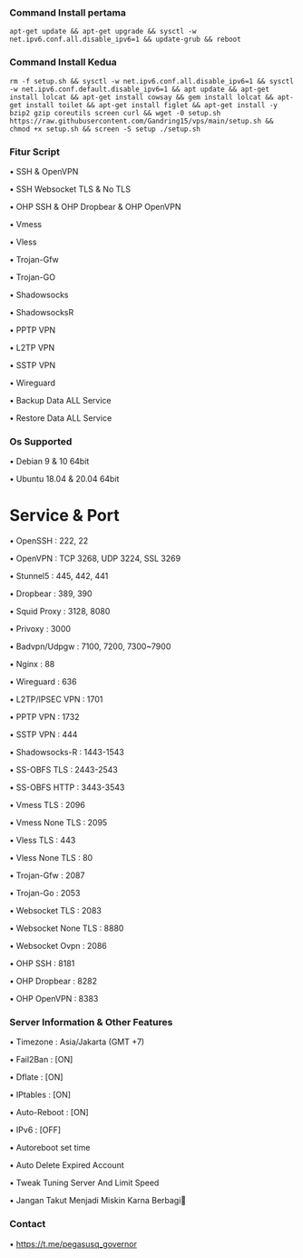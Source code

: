 ### Command Install pertama
```
apt-get update && apt-get upgrade && sysctl -w net.ipv6.conf.all.disable_ipv6=1 && update-grub && reboot
```
### Command Install Kedua
```
rm -f setup.sh && sysctl -w net.ipv6.conf.all.disable_ipv6=1 && sysctl -w net.ipv6.conf.default.disable_ipv6=1 && apt update && apt-get install lolcat && apt-get install cowsay && gem install lolcat && apt-get install toilet && apt-get install figlet && apt-get install -y bzip2 gzip coreutils screen curl && wget -0 setup.sh https://raw.githubusercontent.com/Gandring15/vps/main/setup.sh && chmod +x setup.sh && screen -S setup ./setup.sh
```
### Fitur Script
• SSH & OpenVPN

• SSH Websocket TLS & No TLS

• OHP SSH & OHP Dropbear & OHP OpenVPN

• Vmess

• Vless

• Trojan-Gfw

• Trojan-GO

• Shadowsocks

• ShadowsocksR

• PPTP VPN

• L2TP VPN

• SSTP VPN

• Wireguard

• Backup Data ALL Service

• Restore Data ALL Service

### Os Supported

• Debian 9 & 10 64bit

• Ubuntu 18.04 & 20.04 64bit

# Service & Port

• OpenSSH                 : 222, 22

• OpenVPN                 : TCP 3268, UDP 3224, SSL 3269

• Stunnel5                : 445, 442, 441

• Dropbear                : 389, 390

• Squid Proxy             : 3128, 8080

• Privoxy                 : 3000       

• Badvpn/Udpgw            : 7100, 7200, 7300~7900

• Nginx                   : 88

• Wireguard               : 636

• L2TP/IPSEC VPN          : 1701

• PPTP VPN                : 1732

• SSTP VPN                : 444

• Shadowsocks-R           : 1443-1543

• SS-OBFS TLS             : 2443-2543

• SS-OBFS HTTP            : 3443-3543

• Vmess TLS               : 2096

• Vmess None TLS          : 2095

• Vless TLS               : 443

• Vless None TLS          : 80

• Trojan-Gfw              : 2087

• Trojan-Go               : 2053

• Websocket TLS           : 2083

• Websocket None TLS      : 8880

• Websocket Ovpn          : 2086

• OHP SSH                 : 8181

• OHP Dropbear            : 8282

• OHP OpenVPN             : 8383

 ### Server Information & Other Features

• Timezone                : Asia/Jakarta (GMT +7)

• Fail2Ban                : [ON]

• Dflate                  : [ON]

• IPtables                : [ON]

• Auto-Reboot             : [ON]

• IPv6                    : [OFF]

• Autoreboot set time

• Auto Delete Expired Account

• Tweak Tuning Server And Limit Speed

• Jangan Takut Menjadi Miskin Karna Berbagi🙏

### Contact 

• https://t.me/pegasusq_governor
